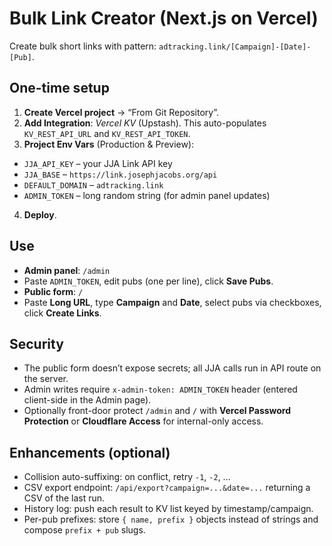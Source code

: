 # Bulk Link Creator (Next.js on Vercel)


Create bulk short links with pattern: `adtracking.link/[Campaign]-[Date]-[Pub]`.


## One-time setup
1. **Create Vercel project** → “From Git Repository”.
2. **Add Integration**: *Vercel KV* (Upstash). This auto-populates `KV_REST_API_URL` and `KV_REST_API_TOKEN`.
3. **Project Env Vars** (Production & Preview):
- `JJA_API_KEY` – your JJA Link API key
- `JJA_BASE` – `https://link.josephjacobs.org/api`
- `DEFAULT_DOMAIN` – `adtracking.link`
- `ADMIN_TOKEN` – long random string (for admin panel updates)
4. **Deploy**.


## Use
- **Admin panel**: `/admin`
- Paste `ADMIN_TOKEN`, edit pubs (one per line), click **Save Pubs**.
- **Public form**: `/`
- Paste **Long URL**, type **Campaign** and **Date**, select pubs via checkboxes, click **Create Links**.


## Security
- The public form doesn’t expose secrets; all JJA calls run in API route on the server.
- Admin writes require `x-admin-token: ADMIN_TOKEN` header (entered client-side in the Admin page).
- Optionally front-door protect `/admin` and `/` with **Vercel Password Protection** or **Cloudflare Access** for internal-only access.


## Enhancements (optional)
- Collision auto-suffixing: on conflict, retry `-1`, `-2`, ...
- CSV export endpoint: `/api/export?campaign=...&date=...` returning a CSV of the last run.
- History log: push each result to KV list keyed by timestamp/campaign.
- Per-pub prefixes: store `{ name, prefix }` objects instead of strings and compose `prefix + pub` slugs.